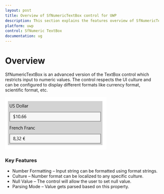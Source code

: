 ```yaml
---
layout: post
title: Overview of SfNumericTextBox control for UWP
description: This section explains the features overview of SfNumericTextBox control for UWP.
platform: uwp
control: SfNumeric TextBox
documentation: ug
---
```


# Overview

SfNumericTextBox is an advanced version of the TextBox control which restricts input to numeric values. The control respects the UI culture and can be configured to display different formats like currency format, scientific format, etc.



![NumericTextBox Example view](Overview_images/Overview_img1.png)



### Key Features

* Number Formatting – Input string can be formatted using format strings. 
* Culture – Number format can be localized to any specific culture.
* Null Value – The control will allow the user to set null value.
* Parsing Mode – Value gets parsed based on this property.
